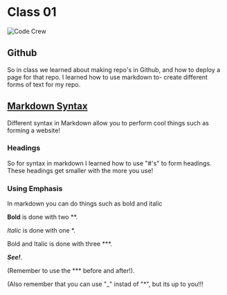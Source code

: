 # Class 01

![Code Crew](https://static.wixstatic.com/media/13ef5b_d40631ac9d134e878f779f5e068e718f~mv2.png)

## Github

So in class we learned about making repo's in Github, and how to deploy a page for that repo. I learned how to use markdown to-
create different forms of text for my repo.

## [Markdown Syntax](https://www.markdownguide.org/basic-syntax/#overview/)

Different syntax in Markdown allow you to perform cool things such as forming a website!

### Headings

So for syntax in markdown I learned how to use "#'s" to form headings.
These headings get smaller with the more you use!

### Using Emphasis

In markdown you can do things such as bold and italic

**Bold** is done with two **.

*Italic* is done with one *.

Bold and Italic is done with three ***.

***See!***.

(Remember to use the *** before and after!).

(Also remember that you can use "_" instad of "*", but its up to you!!!
